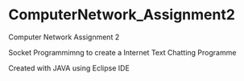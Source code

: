 # ComputerNetwork_Assignment2
Computer Network Assignment 2


Socket Programmimng to create a Internet Text Chatting Programme

Created with JAVA using Eclipse IDE
